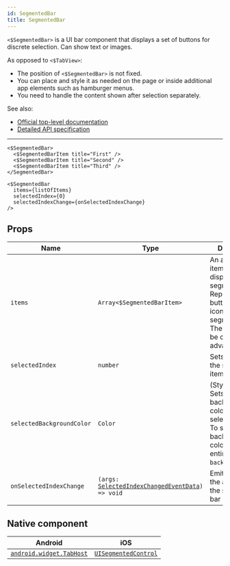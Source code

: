 ```yaml
---
id: SegmentedBar
title: SegmentedBar
---
```

<!-- contributors: [shirakba, MisterBrownRSA, rigor789, eddyverbruggen, ikoevska] -->

`<$SegmentedBar>` is a UI bar component that displays a set of buttons for discrete selection. Can show text or images.

As opposed to `<$TabView>`:
* The position of `<$SegmentedBar>` is not fixed. 
* You can place and style it as needed on the page or inside additional app elements such as hamburger menus.
* You need to handle the content shown after selection separately.

See also:

* [Official top-level documentation](https://docs.nativescript.org/ui/components/segmented-bar)
* [Detailed API specification](http://docs.nativescript.org/api-reference/modules/_ui_segmented_bar_.html)

---
```tsx
<$SegmentedBar>
  <$SegmentedBarItem title="First" />
  <$SegmentedBarItem title="Second" />
  <$SegmentedBarItem title="Third" />
</SegmentedBar>
```

```tsx
<$SegmentedBar
  items={listOfItems}
  selectedIndex={0}
  selectedIndexChange={onSelectedIndexChange}
/>
```

<!-- [> screenshots for=SegmentedBar <] -->

## Props

| Name | Type | Description |
|------|------|-------------|
| `items` | `Array<$SegmentedBarItem>` | An array of items to be displayed in the segmented bar. Represents the button labels or icons of the segmented bar.<br/>The array must be created in advance. 
| `selectedIndex` | `number` | Sets the index of the selected item.
| `selectedBackgroundColor` | `Color` | (Style property) Sets the background color of the selected item. To set the background color of the entire bar, use `backgroundColor`.
| `onSelectedIndexChange`| `(args: `[`SelectedIndexChangedEventData`](https://docs.nativescript.org/api-reference/interfaces/__nativescript_core_.selectedindexchangedeventdata_3)`) => void` | Emitted when the an item on the segmented bar is tapped.

## Native component

| Android | iOS |
|---------|-----|
| [`android.widget.TabHost`](https://developer.android.com/reference/android/widget/TabHost.html) | [`UISegmentedControl`](https://developer.apple.com/documentation/uikit/uisegmentedcontrol)
